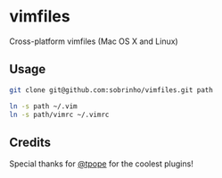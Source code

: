 # vimfiles

Cross-platform vimfiles (Mac OS X and Linux)

## Usage

``` bash
git clone git@github.com:sobrinho/vimfiles.git path

ln -s path ~/.vim
ln -s path/vimrc ~/.vimrc
```

## Credits

Special thanks for [@tpope](https://github.com/tpope) for the coolest plugins!
